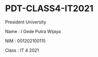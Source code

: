 # PDT-CLASS4-IT2021
President University

Name : I Gede Putra Wijaya

NIM : 001202100115

Class : IT 4 2021
